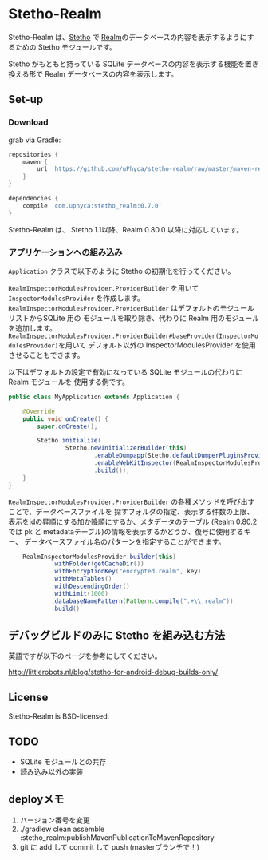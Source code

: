 # Stetho-Realm

Stetho-Realm は、[Stetho](https://facebook.github.io/stetho)  で [Realm](https://realm.io/)のデータベースの内容を表示するようにするための Stetho モジュールです。

Stetho がもともと持っている SQLite データベースの内容を表示する機能を置き換える形で Realm データベースの内容を表示します。

## Set-up

### Download
grab via Gradle:
```groovy
repositories {
    maven {
        url 'https://github.com/uPhyca/stetho-realm/raw/master/maven-repo'
    }
}

dependencies {
    compile 'com.uphyca:stetho_realm:0.7.0'
}
```

Stetho-Realm は、 Stetho 1.1以降、Realm 0.80.0 以降に対応しています。

### アプリケーションへの組み込み
`Application` クラスで以下のように Stetho の初期化を行ってください。

`RealmInspectorModulesProvider.ProviderBuilder` を用いて `InspectorModulesProvider` を作成します。
`RealmInspectorModulesProvider.ProviderBuilder` はデフォルトのモジュールリストからSQLite 用の
モジュールを取り除き、代わりに Realm 用のモジュールを追加します。
`RealmInspectorModulesProvider.ProviderBuilder#baseProvider(InspectorModulesProvider)`を用いて
デフォルト以外の InspectorModulesProvider を使用させることもできます。

以下はデフォルトの設定で有効になっている SQLite モジュールの代わりに Realm モジュールを
使用する例です。

```java
public class MyApplication extends Application {

    @Override
    public void onCreate() {
        super.onCreate();

        Stetho.initialize(
                Stetho.newInitializerBuilder(this)
                        .enableDumpapp(Stetho.defaultDumperPluginsProvider(this))
                        .enableWebKitInspector(RealmInspectorModulesProvider.builder(this).build())
                        .build());
    }
}
```

`RealmInspectorModulesProvider.ProviderBuilder` の各種メソッドを呼び出すことで、データベースファイルを
探すフォルダの指定、表示する件数の上限、表示をidの昇順にする加か降順にするか、メタデータのテーブル
(Realm 0.80.2 では pk と metadataテーブル)の情報を表示するかどうか、復号に使用するキー、
データベースファイル名のパターンを指定することができます。

```java
    RealmInspectorModulesProvider.builder(this)
            .withFolder(getCacheDir())
            .withEncryptionKey("encrypted.realm", key)
            .withMetaTables()
            .withDescendingOrder()
            .withLimit(1000)
            .databaseNamePattern(Pattern.compile(".+\\.realm"))
            .build()
```

## デバッグビルドのみに Stetho を組み込む方法

英語ですが以下のページを参考にしてください。

http://littlerobots.nl/blog/stetho-for-android-debug-builds-only/

## License

Stetho-Realm is BSD-licensed.

## TODO

* SQLite モジュールとの共存
* 読み込み以外の実装

## deployメモ

1. バージョン番号を変更
2. ./gradlew clean assemble :stetho_realm:publishMavenPublicationToMavenRepository
3. git に add して commit して push (masterブランチで！)
